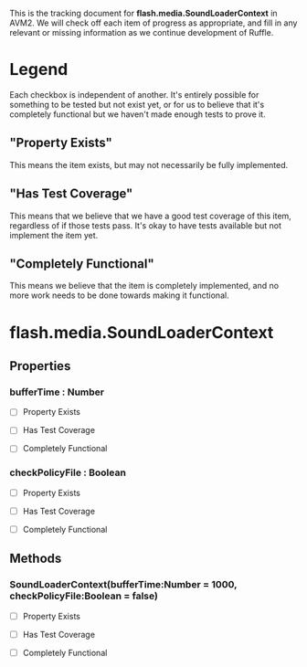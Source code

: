 This is the tracking document for **flash.media.SoundLoaderContext** in AVM2. We will check off each item of progress as appropriate, and fill in any relevant or missing information as we continue development of Ruffle.
# Legend

Each checkbox is independent of another. It's entirely possible for something to be tested but not exist yet, or for us to believe that it's completely functional but we haven't made enough tests to prove it.
## "Property Exists"

This means the item exists, but may not necessarily be fully implemented.
## "Has Test Coverage"

This means that we believe that we have a good test coverage of this item, regardless of if those tests pass. It's okay to have tests available but not implement the item yet.
## "Completely Functional"

This means we believe that the item is completely implemented, and no more work needs to be done towards making it functional.
# flash.media.SoundLoaderContext
## Properties
### bufferTime : Number

* [ ] Property Exists

* [ ] Has Test Coverage

* [ ] Completely Functional


### checkPolicyFile : Boolean

* [ ] Property Exists

* [ ] Has Test Coverage

* [ ] Completely Functional


## Methods
### SoundLoaderContext(bufferTime:Number = 1000, checkPolicyFile:Boolean = false)

* [ ] Property Exists

* [ ] Has Test Coverage

* [ ] Completely Functional